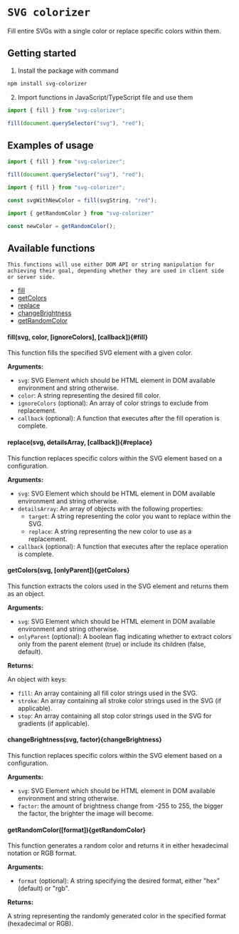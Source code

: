 # `SVG colorizer`

Fill entire SVGs with a single color or replace specific colors within them.

## Getting started

1. Install the package with command

```bash
npm install svg-colorizer
```

2. Import functions in JavaScript/TypeScript file and use them

```javascript
import { fill } from "svg-colorizer";

fill(document.querySelector("svg"), "red");
```

## Examples of usage

```javascript
import { fill } from "svg-colorizer";

fill(document.querySelector("svg"), "red");
```

```javascript
import { fill } from "svg-colorizer";

const svgWithNewColor = fill(svgString, "red");
```

```javascript
import { getRandomColor } from "svg-colorizer"

const newColor = getRandomColor();
```

## Available functions
 `This functions will use either DOM API or string manipulation for achieving their goal, depending whether they are used in client side or server side.`

- [fill](#fill)
- [getColors](#getColors)
- [replace](#replace)
- [changeBrightness](#changeBrightness)
- [getRandomColor](#getRandomColor)


#### fill(svg, color, [ignoreColors], [callback]){#fill}

This function fills the specified SVG element with a given color.

**Arguments:**

* `svg`: SVG Element which should be HTML element in DOM available environment and string otherwise.
* `color`: A string representing the desired fill color.
* `ignoreColors` (optional): An array of color strings to exclude from replacement.
* `callback` (optional): A function that executes after the fill operation is complete.


#### replace(svg, detailsArray, [callback]){#replace}

This function replaces specific colors within the SVG element based on a configuration.

**Arguments:**

* `svg`: SVG Element which should be HTML element in DOM available environment and string otherwise.
* `detailsArray`: An array of objects with the following properties:
    * `target`: A string representing the color you want to replace within the SVG.
    * `replace`: A string representing the new color to use as a replacement.
* `callback` (optional): A function that executes after the replace operation is complete.


#### getColors(svg, [onlyParent]){getColors}

This function extracts the colors used in the SVG element and returns them as an object.

**Arguments:**

* `svg`: SVG Element which should be HTML element in DOM available environment and string otherwise.
* `onlyParent` (optional): A boolean flag indicating whether to extract colors only from the parent element (true) or include its children (false, default).

**Returns:**

An object with keys:

* `fill`: An array containing all fill color strings used in the SVG.
* `stroke`: An array containing all stroke color strings used in the SVG (if applicable).
* `stop`: An array containing all stop color strings used in the SVG for gradients (if applicable).


#### changeBrightness(svg, factor){changeBrightness}

This function replaces specific colors within the SVG element based on a configuration.

**Arguments:**

* `svg`: SVG Element which should be HTML element in DOM available environment and string otherwise.
* `factor`: the amount of brightness change from -255 to 255, the bigger the factor, the brighter the image will become.


#### getRandomColor([format]){getRandomColor}

This function generates a random color and returns it in either hexadecimal notation or RGB format.

**Arguments:**

* `format` (optional): A string specifying the desired format, either "hex" (default) or "rgb".

**Returns:**

A string representing the randomly generated color in the specified format (hexadecimal or RGB).
